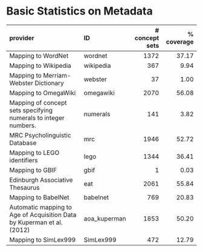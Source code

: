 # Basic Statistics on Metadata

| provider                                                               | ID           |   # concept sets |   % coverage |
|:-----------------------------------------------------------------------|:-------------|-----------------:|-------------:|
| Mapping to WordNet                                                     | wordnet      |             1372 |        37.17 |
| Mapping to Wikipedia                                                   | wikipedia    |              367 |         9.94 |
| Mapping to Merriam-Webster Dictionary                                  | webster      |               37 |         1.00 |
| Mapping to OmegaWiki                                                   | omegawiki    |             2070 |        56.08 |
| Mapping of concept sets specifying numerals to integer numbers.        | numerals     |              141 |         3.82 |
| MRC Psycholinguistic Database                                          | mrc          |             1946 |        52.72 |
| Mapping to LEGO identifiers                                            | lego         |             1344 |        36.41 |
| Mapping to GBIF                                                        | gbif         |                1 |         0.03 |
| Edinburgh Associative Thesaurus                                        | eat          |             2061 |        55.84 |
| Mapping to BabelNet                                                    | babelnet     |              769 |        20.83 |
| Automatic mapping to Age of Acquisition Data by Kuperman et al. (2012) | aoa_kuperman |             1853 |        50.20 |
| Mapping to SimLex999                                                   | SimLex999    |              472 |        12.79 |